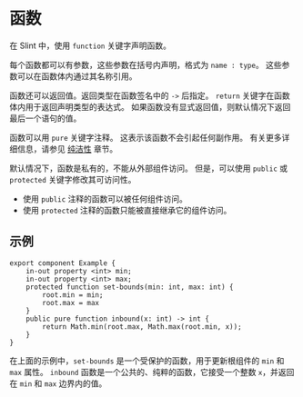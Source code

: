 <!-- Copyright © SixtyFPS GmbH <info@slint.dev> ; SPDX-License-Identifier: MIT -->
# 函数

在 Slint 中，使用 `function` 关键字声明函数。

每个函数都可以有参数，这些参数在括号内声明，格式为 `name : type`。
这些参数可以在函数体内通过其名称引用。

函数还可以返回值。返回类型在函数签名中的 `->` 后指定。
`return` 关键字在函数体内用于返回声明类型的表达式。
如果函数没有显式返回值，则默认情况下返回最后一个语句的值。

函数可以用 `pure` 关键字注释。
这表示该函数不会引起任何副作用。
有关更多详细信息，请参见 [纯洁性](../concepts/purity.md) 章节。

默认情况下，函数是私有的，不能从外部组件访问。
但是，可以使用 `public` 或 `protected` 关键字修改其可访问性。

- 使用 `public` 注释的函数可以被任何组件访问。
- 使用 `protected` 注释的函数只能被直接继承它的组件访问。

## 示例

```slint,no-preview
export component Example {
    in-out property <int> min;
    in-out property <int> max;
    protected function set-bounds(min: int, max: int) {
        root.min = min;
        root.max = max
    }
    public pure function inbound(x: int) -> int {
        return Math.min(root.max, Math.max(root.min, x));
    }
}
```

在上面的示例中，`set-bounds` 是一个受保护的函数，用于更新根组件的 `min` 和 `max` 属性。
`inbound` 函数是一个公共的、纯粹的函数，它接受一个整数 `x`，并返回在 `min` 和 `max` 边界内的值。

